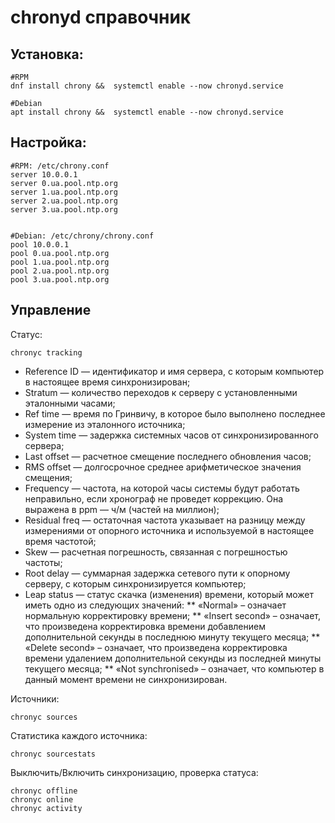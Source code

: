 # chronyd справочник

## Установка:
```
#RPM
dnf install chrony &&  systemctl enable --now chronyd.service

#Debian
apt install chrony &&  systemctl enable --now chronyd.service
```

## Настройка:

```
#RPM: /etc/chrony.conf
server 10.0.0.1
server 0.ua.pool.ntp.org
server 1.ua.pool.ntp.org
server 2.ua.pool.ntp.org
server 3.ua.pool.ntp.org


#Debian: /etc/chrony/chrony.conf
pool 10.0.0.1
pool 0.ua.pool.ntp.org
pool 1.ua.pool.ntp.org
pool 2.ua.pool.ntp.org
pool 3.ua.pool.ntp.org
```

## Управление

Статус:

```
chronyc tracking
```

* Reference ID — идентификатор и имя сервера, с которым компьютер в настоящее время синхронизирован;
* Stratum — количество переходов к серверу с установленными эталонными часами;
* Ref time — время по Гринвичу, в которое было выполнено последнее измерение из эталонного источника;
* System time — задержка системных часов от синхронизированного сервера;
* Last offset — расчетное смещение последнего обновления часов;
* RMS offset — долгосрочное среднее арифметическое значения смещения;
* Frequency — частота, на которой часы системы будут работать неправильно, если хронограф не проведет коррекцию. Она выражена в ppm — ч/м (частей на миллион);
* Residual freq — остаточная частота указывает на разницу между измерениями от опорного источника и используемой в настоящее время частотой;
* Skew — расчетная погрешность, связанная с погрешностью частоты;
* Root delay — суммарная задержка сетевого пути к опорному серверу, с которым синхронизируется компьютер;
* Leap status — статус скачка (изменения) времени, который может иметь одно из следующих значений:
** «Normal» – означает нормальную корректировку времени;
**  «Insert second» – означает, что произведена корректировка времени добавлением дополнительной секунды в последнюю минуту текущего месяца;
**  «Delete second» – означает, что произведена корректировка времени удалением дополнительной секунды из последней минуты текущего месяца;
** «Not synchronised» – означает, что компьютер в данный момент времени не синхронизирован.

Источники: 
```
chronyc sources
```

Статистика каждого источника:
```
chronyc sourcestats
```

Выключить/Включить синхронизацию, проверка статуса:

```
chronyc offline
chronyc online
chronyc activity
```
